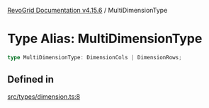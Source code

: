 [RevoGrid Documentation v4.15.6](README.md) / MultiDimensionType

# Type Alias: MultiDimensionType

```ts
type MultiDimensionType: DimensionCols | DimensionRows;
```

## Defined in

[src/types/dimension.ts:8](https://github.com/revolist/revogrid/blob/8ab186c1ae2faee97d25784acff6dbf4187524f8/src/types/dimension.ts#L8)
